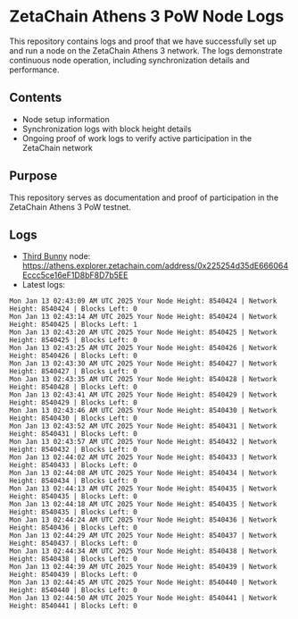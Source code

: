 # ZetaChain Athens 3 PoW Node Logs
This repository contains logs and proof that we have successfully set up and run a node on the ZetaChain Athens 3 network. The logs demonstrate continuous node operation, including synchronization details and performance.

## Contents
- Node setup information
- Synchronization logs with block height details
- Ongoing proof of work logs to verify active participation in the ZetaChain network

## Purpose
This repository serves as documentation and proof of participation in the ZetaChain Athens 3 PoW testnet.

## Logs

- [Third Bunny](https://thirdbunny.xyz/) node: https://athens.explorer.zetachain.com/address/0x225254d35dE666064Eccc5ce16eF1D8bF8D7b5EE
- Latest logs:
```
Mon Jan 13 02:43:09 AM UTC 2025 Your Node Height: 8540424 | Network Height: 8540424 | Blocks Left: 0
Mon Jan 13 02:43:14 AM UTC 2025 Your Node Height: 8540424 | Network Height: 8540425 | Blocks Left: 1
Mon Jan 13 02:43:20 AM UTC 2025 Your Node Height: 8540425 | Network Height: 8540425 | Blocks Left: 0
Mon Jan 13 02:43:25 AM UTC 2025 Your Node Height: 8540426 | Network Height: 8540426 | Blocks Left: 0
Mon Jan 13 02:43:30 AM UTC 2025 Your Node Height: 8540427 | Network Height: 8540427 | Blocks Left: 0
Mon Jan 13 02:43:35 AM UTC 2025 Your Node Height: 8540428 | Network Height: 8540428 | Blocks Left: 0
Mon Jan 13 02:43:41 AM UTC 2025 Your Node Height: 8540429 | Network Height: 8540429 | Blocks Left: 0
Mon Jan 13 02:43:46 AM UTC 2025 Your Node Height: 8540430 | Network Height: 8540430 | Blocks Left: 0
Mon Jan 13 02:43:52 AM UTC 2025 Your Node Height: 8540431 | Network Height: 8540431 | Blocks Left: 0
Mon Jan 13 02:43:57 AM UTC 2025 Your Node Height: 8540432 | Network Height: 8540432 | Blocks Left: 0
Mon Jan 13 02:44:02 AM UTC 2025 Your Node Height: 8540433 | Network Height: 8540433 | Blocks Left: 0
Mon Jan 13 02:44:08 AM UTC 2025 Your Node Height: 8540434 | Network Height: 8540434 | Blocks Left: 0
Mon Jan 13 02:44:13 AM UTC 2025 Your Node Height: 8540435 | Network Height: 8540435 | Blocks Left: 0
Mon Jan 13 02:44:18 AM UTC 2025 Your Node Height: 8540435 | Network Height: 8540435 | Blocks Left: 0
Mon Jan 13 02:44:24 AM UTC 2025 Your Node Height: 8540436 | Network Height: 8540436 | Blocks Left: 0
Mon Jan 13 02:44:29 AM UTC 2025 Your Node Height: 8540437 | Network Height: 8540437 | Blocks Left: 0
Mon Jan 13 02:44:34 AM UTC 2025 Your Node Height: 8540438 | Network Height: 8540438 | Blocks Left: 0
Mon Jan 13 02:44:39 AM UTC 2025 Your Node Height: 8540439 | Network Height: 8540439 | Blocks Left: 0
Mon Jan 13 02:44:45 AM UTC 2025 Your Node Height: 8540440 | Network Height: 8540440 | Blocks Left: 0
Mon Jan 13 02:44:50 AM UTC 2025 Your Node Height: 8540441 | Network Height: 8540441 | Blocks Left: 0
```
